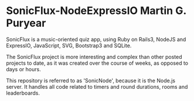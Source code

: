 SonicFlux-NodeExpressIO
Martin G. Puryear
=======================

  SonicFlux is a music-oriented quiz app, using Ruby on Rails3, NodeJS and ExpressIO, 
JavaScript, SVG, Bootstrap3 and SQLite.  

  The SonicFlux project is more interesting and complex than other posted projects to 
date, as it was created over the course of weeks, as opposed to days or hours.

  This repository is referred to as 'SonicNode', because it is the Node.js server.
It handles all code related to timers and round durations, rooms and leaderboards.  
